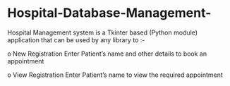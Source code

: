 # Hospital-Database-Management-
 
 Hospital Management system is a Tkinter based (Python module) application that can be used by any library to :- 
 
o New Registration 
Enter Patient’s name and other details to book an appointment 
 
o View Registration 
Enter Patient’s name to view the required appointment 
